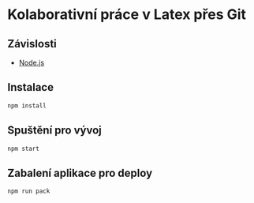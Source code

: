 # Kolaborativní práce v Latex přes Git

## Závislosti

- [Node.js](https://nodejs.org/)

## Instalace

```bash
npm install
```

## Spuštění pro vývoj

```bash
npm start
```

## Zabalení aplikace pro deploy

```bash
npm run pack
```
